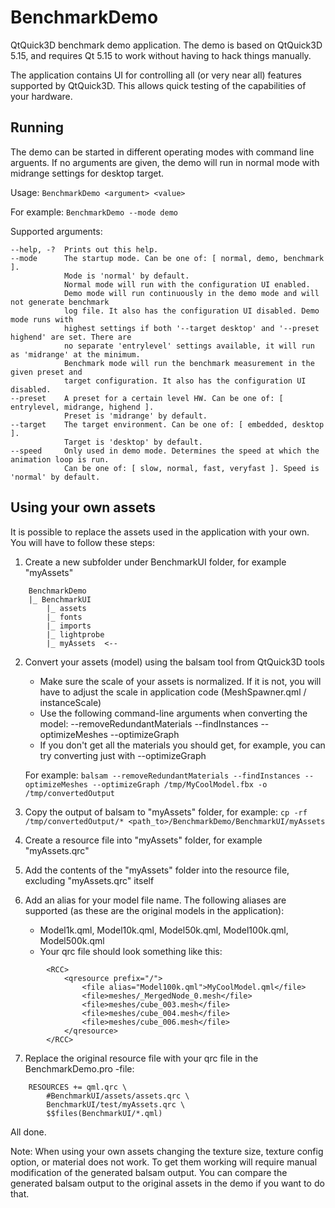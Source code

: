 # BenchmarkDemo

QtQuick3D benchmark demo application. The demo is based on QtQuick3D 5.15, and requires Qt 5.15 to work without having to hack things manually.

The application contains UI for controlling all (or very near all) features supported by QtQuick3D. This allows quick testing of the capabilities of your hardware.

Running
-------
The demo can be started in different operating modes with command line arguents. If no arguments are given, the demo will run in normal mode with midrange settings for desktop target.

Usage: `BenchmarkDemo <argument> <value>`

For example: `BenchmarkDemo --mode demo`

Supported arguments:

```
--help, -?  Prints out this help.
--mode      The startup mode. Can be one of: [ normal, demo, benchmark ].
            Mode is 'normal' by default.
            Normal mode will run with the configuration UI enabled.
            Demo mode will run continuously in the demo mode and will not generate benchmark
            log file. It also has the configuration UI disabled. Demo mode runs with
            highest settings if both '--target desktop' and '--preset highend' are set. There are
            no separate 'entrylevel' settings available, it will run as 'midrange' at the minimum.
            Benchmark mode will run the benchmark measurement in the given preset and
            target configuration. It also has the configuration UI disabled.
--preset    A preset for a certain level HW. Can be one of: [ entrylevel, midrange, highend ].
            Preset is 'midrange' by default.
--target    The target environment. Can be one of: [ embedded, desktop ].
            Target is 'desktop' by default.
--speed     Only used in demo mode. Determines the speed at which the animation loop is run.
            Can be one of: [ slow, normal, fast, veryfast ]. Speed is 'normal' by default.
```

Using your own assets
---------------------
It is possible to replace the assets used in the application with your own. You will have to follow these steps:

1. Create a new subfolder under BenchmarkUI folder, for example "myAssets"
```
    BenchmarkDemo
    |_ BenchmarkUI
        |_ assets
        |_ fonts
        |_ imports
        |_ lightprobe
        |_ myAssets  <--
```

2. Convert your assets (model) using the balsam tool from QtQuick3D tools
    - Make sure the scale of your assets is normalized. If it is not, you will have to adjust the scale in application code (MeshSpawner.qml / instanceScale)
    - Use the following command-line arguments when converting the model: --removeRedundantMaterials --findInstances --optimizeMeshes --optimizeGraph
    - If you don't get all the materials you should get, for example, you can try converting just with --optimizeGraph

    For example: `balsam --removeRedundantMaterials --findInstances --optimizeMeshes --optimizeGraph /tmp/MyCoolModel.fbx -o /tmp/convertedOutput`

3. Copy the output of balsam to "myAssets" folder, for example: `cp -rf /tmp/convertedOutput/* <path_to>/BenchmarkDemo/BenchmarkUI/myAssets`

4. Create a resource file into "myAssets" folder, for example "myAssets.qrc"

5. Add the contents of the "myAssets" folder into the resource file, excluding "myAssets.qrc" itself

6. Add an alias for your model file name. The following aliases are supported (as these are the original models in the application):
    - Model1k.qml, Model10k.qml, Model50k.qml, Model100k.qml, Model500k.qml
    - Your qrc file should look something like this:
```
        <RCC>
            <qresource prefix="/">
                <file alias="Model100k.qml">MyCoolModel.qml</file>
                <file>meshes/_MergedNode_0.mesh</file>
                <file>meshes/cube_003.mesh</file>
                <file>meshes/cube_004.mesh</file>
                <file>meshes/cube_006.mesh</file>
            </qresource>
        </RCC>
```

7. Replace the original resource file with your qrc file in the BenchmarkDemo.pro -file:
```
    RESOURCES += qml.qrc \
        #BenchmarkUI/assets/assets.qrc \
        BenchmarkUI/test/myAssets.qrc \
        $$files(BenchmarkUI/*.qml)
```

All done.

Note: When using your own assets changing the texture size, texture config option, or material does not work. To get them working will require manual modification of the generated balsam output. You can compare the generated balsam output to the original assets in the demo if you want to do that.


